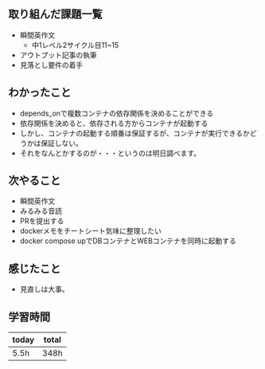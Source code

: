 ## 取り組んだ課題一覧

- 瞬間英作文
	- 中1レベル2サイクル目11~15
- アウトプット記事の執筆
- 見落とし要件の着手
## わかったこと

- depends_onで複数コンテナの依存関係を決めることができる
- 依存関係を決めると、依存される方からコンテナが起動する
- しかし、コンテナの起動する順番は保証するが、コンテナが実行できるかどうかは保証しない。
- それをなんとかするのが・・・というのは明日調べます。

## 次やること

- 瞬間英作文
- みるみる音読
- PRを提出する
- dockerメモをチートシート気味に整理したい
- docker compose upでDBコンテナとWEBコンテナを同時に起動する
## 感じたこと

- 見直しは大事。
## 学習時間

| today | total |
| ----- | ----- |
| 5.5h  | 348h  |
